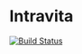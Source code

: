 # Intravita

[![Build Status](https://travis-ci.org/soker90/intravita.svg?branch=master)](https://travis-ci.org/soker90/intravita)